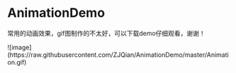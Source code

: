 # AnimationDemo
<p>常用的动画效果，gif图制作的不太好，可以下载demo仔细观看，谢谢！</p>
![image](https://raw.githubusercontent.com/ZJQian/AnimationDemo/master/Animation.gif)
